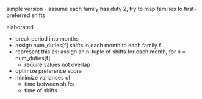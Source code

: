 simple version - assume each family has duty 2, try to map families to first-preferred shifts

elaborated 
- break period into months
- assign num_duties[f] shifts in each month to each family f
- represent this as: assign an n-tuple of shifts for each month, for n = num_duties[f]
    - require values not overlap
- optimize preference score
- minimize variances of
    - time between shifts
    - time of shifts

